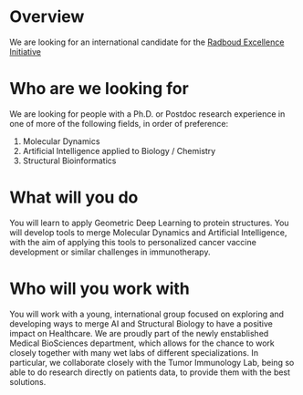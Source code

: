 # Overview

We are looking for an international candidate for the [Radboud Excellence Initiative](https://www.ru.nl/en/staff/researchers/radboud-excellence-initiative)


# Who are we looking for

We are looking for people with a Ph.D. or Postdoc research experience in one of more of the following fields, in order of preference:

1. Molecular Dynamics
2. Artificial Intelligence applied to Biology / Chemistry
3. Structural Bioinformatics


# What will you do

You will learn to apply Geometric Deep Learning to protein structures. You will develop tools to merge Molecular Dynamics and Artificial Intelligence, with the aim of applying this tools to personalized cancer vaccine development or similar challenges in immunotherapy. 

# Who will you work with

You will work with a young, international group focused on exploring and developing ways to merge AI and Structural Biology to have a positive impact on Healthcare. We are proudly part of the newly enstablished Medical BioSciences department, which allows for the chance to work closely together with many wet labs of different specializations. In particular, we collaborate closely with the Tumor Immunology Lab, being so able to do research directly on patients data, to provide them with the best solutions.